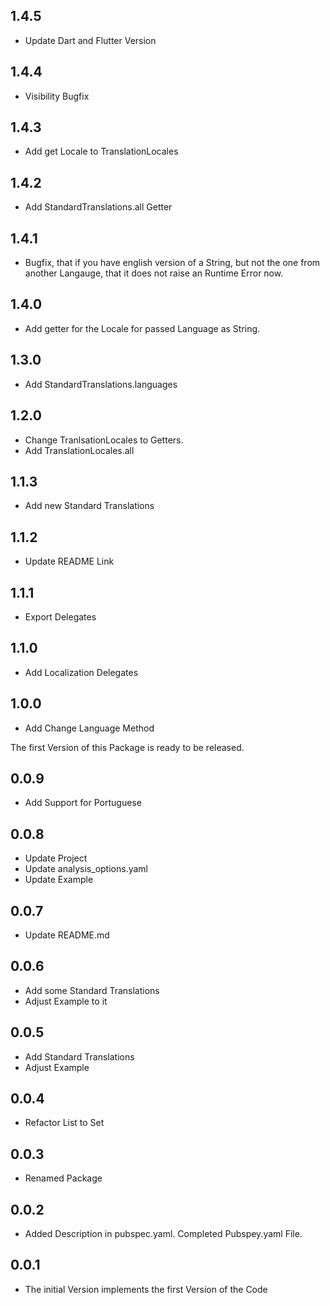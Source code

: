 ## 1.4.5

* Update Dart and Flutter Version

## 1.4.4

* Visibility Bugfix


## 1.4.3

* Add get Locale to TranslationLocales


## 1.4.2

* Add StandardTranslations.all Getter


## 1.4.1

* Bugfix, that if you have english version of a String, but not the one
from another Langauge, that it does not raise an Runtime Error now.


## 1.4.0

* Add getter for the Locale for passed Language as String.


## 1.3.0

* Add StandardTranslations.languages


## 1.2.0

* Change TranlsationLocales to Getters.
* Add TranslationLocales.all


## 1.1.3

* Add new Standard Translations


## 1.1.2

* Update README Link


## 1.1.1

* Export Delegates


## 1.1.0

* Add Localization Delegates


## 1.0.0

* Add Change Language Method

The first Version of this Package is ready to be released.


## 0.0.9

* Add Support for Portuguese


## 0.0.8

* Update Project
* Update analysis_options.yaml
* Update Example


## 0.0.7

* Update README.md


## 0.0.6

* Add some Standard Translations
* Adjust Example to it


## 0.0.5

* Add Standard Translations
* Adjust Example


## 0.0.4

* Refactor List to Set


## 0.0.3

* Renamed Package


## 0.0.2

* Added Description in pubspec.yaml. Completed Pubspey.yaml File.


## 0.0.1

* The initial Version implements the first Version of the Code
